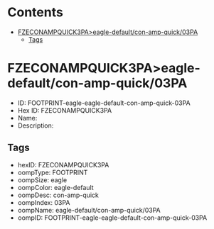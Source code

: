 



Contents
========

* [FZECONAMPQUICK3PA>eagle-default/con-amp-quick/03PA](#fzeconampquick3paeagle-defaultcon-amp-quick03pa)
	* [Tags](#tags)

# FZECONAMPQUICK3PA>eagle-default/con-amp-quick/03PA

- ID: FOOTPRINT-eagle-eagle-default-con-amp-quick-03PA
- Hex ID: FZECONAMPQUICK3PA
- Name: 
- Description: 

## Tags

- hexID: FZECONAMPQUICK3PA
- oompType: FOOTPRINT
- oompSize: eagle
- oompColor: eagle-default
- oompDesc: con-amp-quick
- oompIndex: 03PA
- oompName: eagle-default/con-amp-quick/03PA
- oompID: FOOTPRINT-eagle-eagle-default-con-amp-quick-03PA
